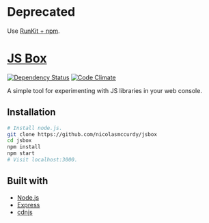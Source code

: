 # Deprecated
Use [RunKit + npm](https://npm.runkit.com/).

# [JS Box](http://jsbox.herokuapp.com/)
[![Dependency Status](https://gemnasium.com/nicolasmccurdy/jsbox.png)](https://gemnasium.com/nicolasmccurdy/jsbox)
[![Code Climate](https://codeclimate.com/github/nicolasmccurdy/jsbox.png)](https://codeclimate.com/github/nicolasmccurdy/jsbox)

A simple tool for experimenting with JS libraries in your web console.

## Installation
```bash
# Install node.js.
git clone https://github.com/nicolasmccurdy/jsbox
cd jsbox
npm install
npm start
# Visit localhost:3000.
```

## Built with
- [Node.js](http://nodejs.org/)
- [Express](http://expressjs.com/)
- [cdnjs](http://cdnjs.com/)

